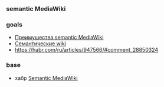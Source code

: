 ### semantic MediaWiki

### goals
- [Преимущества semantic MediaWiki](https://www.google.com/search?q=%D0%BF%D1%80%D0%B5%D0%B8%D0%BC%D1%83%D1%89%D0%B5%D1%81%D1%82%D0%B2%D0%B0+semantic+MediaWiki&newwindow=1&sca_esv=5781ecd08cb21da5&sxsrf=AE3TifP8VzsGLB_gRFdvrPyimgaLZLXLvA%3A1758175687063&ei=x6HLaKjOA726wPAPudqN0AU&ved=0ahUKEwjozZ7q0uGPAxU9HRAIHTltA1oQ4dUDCBA&uact=5&oq=%D0%BF%D1%80%D0%B5%D0%B8%D0%BC%D1%83%D1%89%D0%B5%D1%81%D1%82%D0%B2%D0%B0+semantic+MediaWiki&gs_lp=Egxnd3Mtd2l6LXNlcnAiK9C_0YDQtdC40LzRg9GJ0LXRgdGC0LLQsCBzZW1hbnRpYyBNZWRpYVdpa2kyBRAhGKABMgUQIRigATIFECEYnwUyBRAhGJ8FMgUQIRifBTIFECEYnwUyBRAhGJ8FMgUQIRifBTIFECEYnwUyBRAhGJ8FSLIMULIGWLIGcAF4AJABAJgBgAGgAYABqgEDMC4xuAEDyAEA-AEC-AEBmAICoAKbAcICCxAAGLADGKIEGIkFwgIIEAAYsAMY7wWYAwCIBgGQBgWSBwMxLjGgB7ALsgcDMC4xuAeOAcIHAzMtMsgHFA&sclient=gws-wiz-serp)
- [Семантические wiki](https://tutor-web.susu.ru/2015/04/05/semantic-mediawiki/)
- https://habr.com/ru/articles/947566/#comment_28850324

### base
- хабр [Semantic MediaWiki](https://habr.com/ru/articles/173877/)
